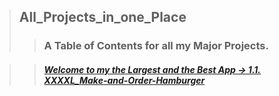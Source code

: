 > ## All_Projects_in_one_Place
>> ### A Table of Contents for all my Major Projects.


>> ##### [Welcome to my the Largest and the Best App -> 1.1. XXXXL_Make-and-Order-Hamburger](https://react-build-burger-project.web.app/)





